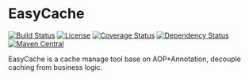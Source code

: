 EasyCache
=====================================
[![Build Status](https://travis-ci.org/lialun/EasyCache.svg?branch=master)](https://travis-ci.org/lialun/EasyCache)
[![License](http://img.shields.io/:license-apache-brightgreen.svg)](http://www.apache.org/licenses/LICENSE-2.0.html)
[![Coverage Status](https://coveralls.io/repos/github/lialun/EasyCache/badge.svg?branch=master)](https://coveralls.io/github/lialun/EasyCache?branch=master)
[![Dependency Status](https://www.versioneye.com/user/projects/570e0417fcd19a0039f16b52/badge.svg?style=flat-square)](https://www.versioneye.com/user/projects/570e0417fcd19a0039f16b52)
[![Maven Central](https://maven-badges.herokuapp.com/maven-central/li.allan/easycache/badge.svg)](https://maven-badges.herokuapp.com/maven-central/li.allan/easycache)

EasyCache is a cache manage tool base on AOP+Annotation, decouple caching from business logic.
